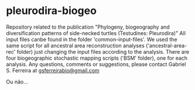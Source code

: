 # pleurodira-biogeo
Repository related to the publication "Phylogeny, biogeography and diversification patterns of side-necked turtles (Testudines: Pleurodira)"
All input files canbe found in the folder 'common-input-files'. We used the same script for all ancestral area reconstruction analyses ('ancestral-area-rec' folder) just changing the input files according to the analysis. There are four biogeographic stochastic mapping scripts ('BSM' folder), one for each analysis.
Any questions, comments or suggestions, please contact Gabriel S. Ferreira at gsferreirabio@gmail.com


Ou não...
